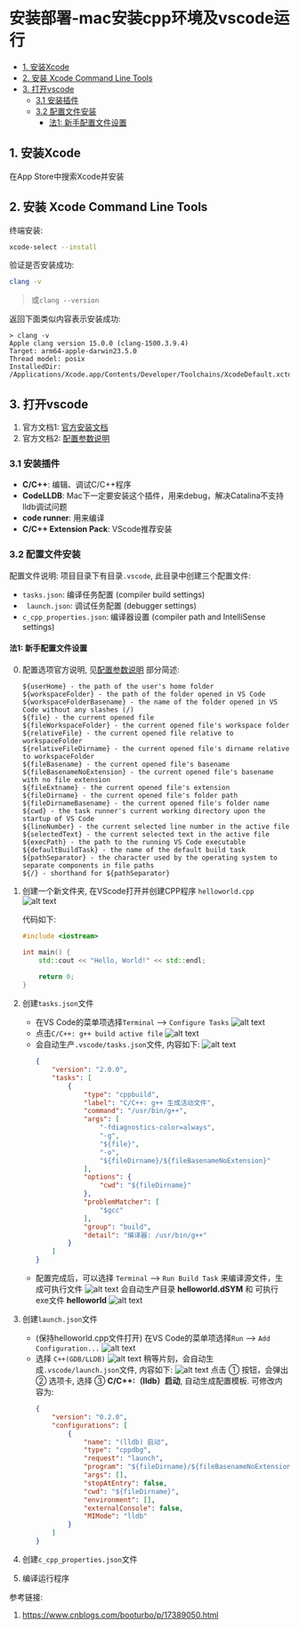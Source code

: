 # 安装部署-mac安装cpp环境及vscode运行

<!-- @import "[TOC]" {cmd="toc" depthFrom=2 depthTo=6 orderedList=false} -->

<!-- code_chunk_output -->

- [1. 安装Xcode](#1-安装xcode)
- [2. 安装 Xcode Command Line Tools](#2-安装-xcode-command-line-tools)
- [3. 打开vscode](#3-打开vscode)
  - [3.1 安装插件](#31-安装插件)
  - [3.2 配置文件安装](#32-配置文件安装)
    - [法1: 新手配置文件设置](#法1-新手配置文件设置)

<!-- /code_chunk_output -->


## 1. 安装Xcode
在App Store中搜索Xcode并安装

## 2. 安装 Xcode Command Line Tools
终端安装:
```bash
xcode-select --install
```
验证是否安装成功:
```bash
clang -v
```
> 或`clang --version`  

返回下面类似内容表示安装成功:
```
> clang -v          
Apple clang version 15.0.0 (clang-1500.3.9.4)
Target: arm64-apple-darwin23.5.0
Thread model: posix
InstalledDir: /Applications/Xcode.app/Contents/Developer/Toolchains/XcodeDefault.xctoolchain/usr/bin
```


## 3. 打开vscode

1. 官方文档1: [官方安装文档](https://code.visualstudio.com/docs/cpp/config-clang-mac)
2. 官方文档2: [配置参数说明](https://code.visualstudio.com/docs/editor/variables-reference)

### 3.1 安装插件
+ **C/C++**: 编辑、调试C/C++程序
+ **CodeLLDB**: Mac下一定要安装这个插件，用来debug，解决Catalina不支持lldb调试问题
+ **code runner**: 用来编译
+ **C/C++ Extension Pack**: VScode推荐安装
    
    
### 3.2 配置文件安装
配置文件说明:
项目目录下有目录`.vscode`, 此目录中创建三个配置文件:
+ `tasks.json`: 
    编译任务配置 (compiler build settings)
+ ` launch.json`: 
    调试任务配置 (debugger settings)
+ `c_cpp_properties.json`: 
    编译器设置 (compiler path and IntelliSense settings)

#### 法1: 新手配置文件设置
0. 配置选项官方说明, 见[配置参数说明](https://code.visualstudio.com/docs/editor/variables-reference)
    部分简述:
    ```
    ${userHome} - the path of the user's home folder
    ${workspaceFolder} - the path of the folder opened in VS Code
    ${workspaceFolderBasename} - the name of the folder opened in VS Code without any slashes (/)
    ${file} - the current opened file
    ${fileWorkspaceFolder} - the current opened file's workspace folder
    ${relativeFile} - the current opened file relative to workspaceFolder
    ${relativeFileDirname} - the current opened file's dirname relative to workspaceFolder
    ${fileBasename} - the current opened file's basename
    ${fileBasenameNoExtension} - the current opened file's basename with no file extension
    ${fileExtname} - the current opened file's extension
    ${fileDirname} - the current opened file's folder path
    ${fileDirnameBasename} - the current opened file's folder name
    ${cwd} - the task runner's current working directory upon the startup of VS Code
    ${lineNumber} - the current selected line number in the active file
    ${selectedText} - the current selected text in the active file
    ${execPath} - the path to the running VS Code executable
    ${defaultBuildTask} - the name of the default build task
    ${pathSeparator} - the character used by the operating system to separate components in file paths
    ${/} - shorthand for ${pathSeparator}
    ```


1. 创建一个新文件夹, 在VScode打开并创建CPP程序 `helloworld.cpp`
    ![alt text](./img/cpp安装测试程序.png) 

    代码如下:
    ```cpp
    #include <iostream>   
    
    int main() {    
        std::cout << "Hello, World!" << std::endl;  
        
        return 0;  
    }
    ```

2. 创建`tasks.json`文件
    + 在VS Code的菜单项选择`Terminal` --> `Configure Tasks`
        ![alt text](./img/Configure%20Tasks1.png)
    + 点击`C/C++: g++ build active file`
        ![alt text](./img/Configure%20Tasks2.png)
    + 会自动生产`.vscode/tasks.json`文件, 内容如下:
        ![alt text](./img/Configure%20Tasks3.png)
        ```json
        {
            "version": "2.0.0",
            "tasks": [
                {
                    "type": "cppbuild",
                    "label": "C/C++: g++ 生成活动文件",
                    "command": "/usr/bin/g++",
                    "args": [
                        "-fdiagnostics-color=always",
                        "-g",
                        "${file}",
                        "-o",
                        "${fileDirname}/${fileBasenameNoExtension}"
                    ],
                    "options": {
                        "cwd": "${fileDirname}"
                    },
                    "problemMatcher": [
                        "$gcc"
                    ],
                    "group": "build",
                    "detail": "编译器: /usr/bin/g++"
                }
            ]
        }
        ```
    + 配置完成后，可以选择 `Terminal` --> `Run Build Task` 来编译源文件，生成可执行文件
        ![alt text](./img/Configure%20Tasks4.png)
        会自动生产目录 **helloworld.dSYM** 和 可执行exe文件 **helloworld**
        ![alt text](./img/Configure%20Tasks5.png)

3. 创建`launch.json`文件
    + (保持helloworld.cpp文件打开) 在VS Code的菜单项选择`Run` --> `Add Configuration...`
        ![alt text](image-1.png)
    + 选择 `C++(GDB/LLDB)`
        ![alt text](image-2.png)
        稍等片刻，会自动生成`.vscode/launch.json`文件, 内容如下:
        ![alt text](image-3.png)
        点击 ① 按钮，会弹出 ② 选项卡, 选择 ③ **C/C++:（lldb）启动**, 自动生成配置模板. 可修改内容为:
        ```json
        {
            "version": "0.2.0",
            "configurations": [
                {
                    "name": "(lldb) 启动",
                    "type": "cppdbg",
                    "request": "launch",
                    "program": "${fileDirname}/${fileBasenameNoExtension}",
                    "args": [],
                    "stopAtEntry": false,
                    "cwd": "${fileDirname}",
                    "environment": [],
                    "externalConsole": false,
                    "MIMode": "lldb"
                }
            ]
        }
        ```    
    
4. 创建`c_cpp_properties.json`文件

5. 编译运行程序




参考链接:
1. https://www.cnblogs.com/booturbo/p/17389050.html